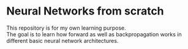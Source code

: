 # Neural Networks from scratch

This repository is for my own learning purpose.<br>
The goal is to learn how forward as well as backpropagation works in <br>
different basic neural network architectures.

